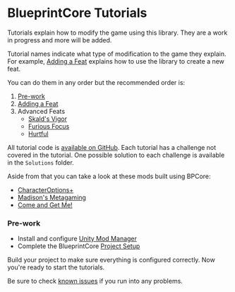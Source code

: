 ﻿# BlueprintCore Tutorials

Tutorials explain how to modify the game using this library. They are a work in progress and more will be added.

Tutorial names indicate what type of modification to the game they explain. For example, [Adding a Feat](feat.md) explains how to use the library to create a new feat.

You can do them in any order but the recommended order is:

1. [Pre-work](#pre-work)
2. [Adding a Feat](feat.md)
3. Advanced Feats
    * [Skald's Vigor](advanced/skalds_vigor.md)
    * [Furious Focus](advanced/furious_focus.md)
    * [Hurtful](advanced/hurtful.md)

All tutorial code is [available on GitHub](https://github.com/WittleWolfie/WW-Blueprint-Core/tree/main/BlueprintCoreTutorial). Each tutorial has a challenge not covered in the tutorial. One possible solution to each challenge is available in the `Solutions` folder.

Aside from that you can take a look at these mods built using BPCore:

* [CharacterOptions+](https://github.com/WittleWolfie/CharacterOptionsPlus)
* [Madison's Metagaming](https://github.com/madisoncfallin/MadisonsMetagaming)
* [Come and Get Me!](https://github.com/Envibel/ComeAndGetMe)

### Pre-work

* Install and configure [Unity Mod Manager](https://www.nexusmods.com/site/mods/21)
* Complete the BlueprintCore [Project Setup](~/articles/intro.md)

Build your project to make sure everything is configured correctly. Now you're ready to start the tutorials.

Be sure to check [known issues](~/articles/usage/issues.md) if you run into any problems.